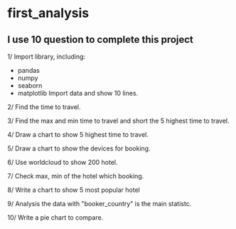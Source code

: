 # first_analysis
## I use 10 question to complete this project
1/ Import library, including:
   - pandas
   - numpy
   - seaborn
   - matplotlib
   Import data and show 10 lines.

2/ Find the time to travel.

3/ Find the max and min time to travel and short the 5 highest time to travel.

4/ Draw a chart to show 5 highest time to travel.

5/ Draw a chart to show the devices for booking.

6/ Use worldcloud to show 200 hotel.

7/ Check max, min of the hotel which booking.

8/ Write a chart to show 5 most popular hotel

9/ Analysis the data with "booker_country" is the main statistc.

10/ Write a pie chart to compare.
